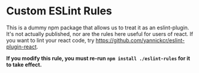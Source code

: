 # Custom ESLint Rules

This is a dummy npm package that allows us to treat it as an eslint-plugin. It's not actually published, nor are the rules here useful for users of react. If you want to lint your react code, try <https://github.com/yannickcr/eslint-plugin-react>.

**If you modify this rule, you must re-run `npm install ./eslint-rules` for it to take effect.**

